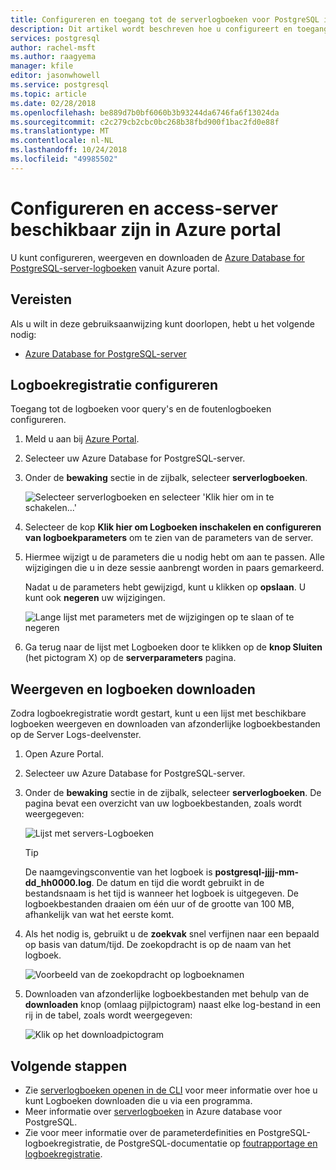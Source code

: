 ```yaml
---
title: Configureren en toegang tot de serverlogboeken voor PostgreSQL in Azure Portal
description: Dit artikel wordt beschreven hoe u configureert en toegang tot de serverlogboeken in Azure Database for PostgreSQL via de Azure-Portal.
services: postgresql
author: rachel-msft
ms.author: raagyema
manager: kfile
editor: jasonwhowell
ms.service: postgresql
ms.topic: article
ms.date: 02/28/2018
ms.openlocfilehash: be889d7b0bf6060b3b93244da6746fa6f13024da
ms.sourcegitcommit: c2c279cb2cbc0bc268b38fbd900f1bac2fd0e88f
ms.translationtype: MT
ms.contentlocale: nl-NL
ms.lasthandoff: 10/24/2018
ms.locfileid: "49985502"
---
```

# <a name="configure-and-access-server-logs-in-the-azure-portal"></a>Configureren en access-server beschikbaar zijn in Azure portal

U kunt configureren, weergeven en downloaden de [Azure Database for PostgreSQL-server-logboeken](concepts-server-logs.md) vanuit Azure portal.

## <a name="prerequisites"></a>Vereisten
Als u wilt in deze gebruiksaanwijzing kunt doorlopen, hebt u het volgende nodig:
- [Azure Database for PostgreSQL-server](quickstart-create-server-database-portal.md)

## <a name="configure-logging"></a>Logboekregistratie configureren
Toegang tot de logboeken voor query's en de foutenlogboeken configureren. 

1. Meld u aan bij [Azure Portal](https://portal.azure.com/).

2. Selecteer uw Azure Database for PostgreSQL-server.

3. Onder de **bewaking** sectie in de zijbalk, selecteer **serverlogboeken**. 

   ![Selecteer serverlogboeken en selecteer 'Klik hier om in te schakelen...'](./media/howto-configure-server-logs-in-portal/1-select-server-logs-configure.png)

4. Selecteer de kop **Klik hier om Logboeken inschakelen en configureren van logboekparameters** om te zien van de parameters van de server.

5. Hiermee wijzigt u de parameters die u nodig hebt om aan te passen. Alle wijzigingen die u in deze sessie aanbrengt worden in paars gemarkeerd.

   Nadat u de parameters hebt gewijzigd, kunt u klikken op **opslaan**. U kunt ook **negeren** uw wijzigingen. 

   ![Lange lijst met parameters met de wijzigingen op te slaan of te negeren](./media/howto-configure-server-logs-in-portal/3-save-discard.png)

6. Ga terug naar de lijst met Logboeken door te klikken op de **knop Sluiten** (het pictogram X) op de **serverparameters** pagina.

## <a name="view-list-and-download-logs"></a>Weergeven en logboeken downloaden
Zodra logboekregistratie wordt gestart, kunt u een lijst met beschikbare logboeken weergeven en downloaden van afzonderlijke logboekbestanden op de Server Logs-deelvenster. 

1. Open Azure Portal.

2. Selecteer uw Azure Database for PostgreSQL-server.

3. Onder de **bewaking** sectie in de zijbalk, selecteer **serverlogboeken**. De pagina bevat een overzicht van uw logboekbestanden, zoals wordt weergegeven:

   ![Lijst met servers-Logboeken](./media/howto-configure-server-logs-in-portal/4-server-logs-list.png)

   > [!TIP]
   > De naamgevingsconventie van het logboek is **postgresql-jjjj-mm-dd_hh0000.log**. De datum en tijd die wordt gebruikt in de bestandsnaam is het tijd is wanneer het logboek is uitgegeven. De logboekbestanden draaien om één uur of de grootte van 100 MB, afhankelijk van wat het eerste komt.

4. Als het nodig is, gebruikt u de **zoekvak** snel verfijnen naar een bepaald op basis van datum/tijd. De zoekopdracht is op de naam van het logboek.

   ![Voorbeeld van de zoekopdracht op logboeknamen](./media/howto-configure-server-logs-in-portal/5-search.png)

5. Downloaden van afzonderlijke logboekbestanden met behulp van de **downloaden** knop (omlaag pijlpictogram) naast elke log-bestand in een rij in de tabel, zoals wordt weergegeven:

   ![Klik op het downloadpictogram](./media/howto-configure-server-logs-in-portal/6-download.png)

## <a name="next-steps"></a>Volgende stappen
- Zie [serverlogboeken openen in de CLI](howto-configure-server-logs-using-cli.md) voor meer informatie over hoe u kunt Logboeken downloaden die u via een programma.
- Meer informatie over [serverlogboeken](concepts-server-logs.md) in Azure database voor PostgreSQL. 
- Zie voor meer informatie over de parameterdefinities en PostgreSQL-logboekregistratie, de PostgreSQL-documentatie op [foutrapportage en logboekregistratie](https://www.postgresql.org/docs/current/static/runtime-config-logging.html).


